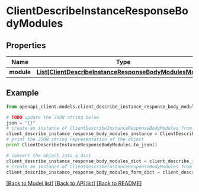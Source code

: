 # ClientDescribeInstanceResponseBodyModules


## Properties
Name | Type | Description | Notes
------------ | ------------- | ------------- | -------------
**module** | [**List[ClientDescribeInstanceResponseBodyModulesModule]**](ClientDescribeInstanceResponseBodyModulesModule.md) |  | [optional] 

## Example

```python
from openapi_client.models.client_describe_instance_response_body_modules import ClientDescribeInstanceResponseBodyModules

# TODO update the JSON string below
json = "{}"
# create an instance of ClientDescribeInstanceResponseBodyModules from a JSON string
client_describe_instance_response_body_modules_instance = ClientDescribeInstanceResponseBodyModules.from_json(json)
# print the JSON string representation of the object
print ClientDescribeInstanceResponseBodyModules.to_json()

# convert the object into a dict
client_describe_instance_response_body_modules_dict = client_describe_instance_response_body_modules_instance.to_dict()
# create an instance of ClientDescribeInstanceResponseBodyModules from a dict
client_describe_instance_response_body_modules_form_dict = client_describe_instance_response_body_modules.from_dict(client_describe_instance_response_body_modules_dict)
```
[[Back to Model list]](../README.md#documentation-for-models) [[Back to API list]](../README.md#documentation-for-api-endpoints) [[Back to README]](../README.md)


